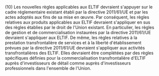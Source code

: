 (10) Les nouvelles règles applicables aux ELTIF devraient s'appuyer sur le cadre réglementaire existant établi par la directive 2011/61/UE et par les actes adoptés aux fins de sa mise en œuvre. Par conséquent, les règles relatives aux produits applicables aux ELTIF devraient s'appliquer en sus des règles établies par le droit de l'Union existant. En particulier, les règles de gestion et de commercialisation instaurées par la directive 2011/61/UE devraient s'appliquer aux ELTIF. De même, les règles relatives à la prestation transfrontalière de services et à la liberté d'établissement prévues par la directive 2011/61/UE devraient s'appliquer aux activités transfrontalières des ELTIF. Elles devraient être complétées par des règles spécifiques définies pour la commercialisation transfrontalière d'ELTIF auprès d'investisseurs de détail comme auprès d'investisseurs professionnels dans l'ensemble de l'Union.